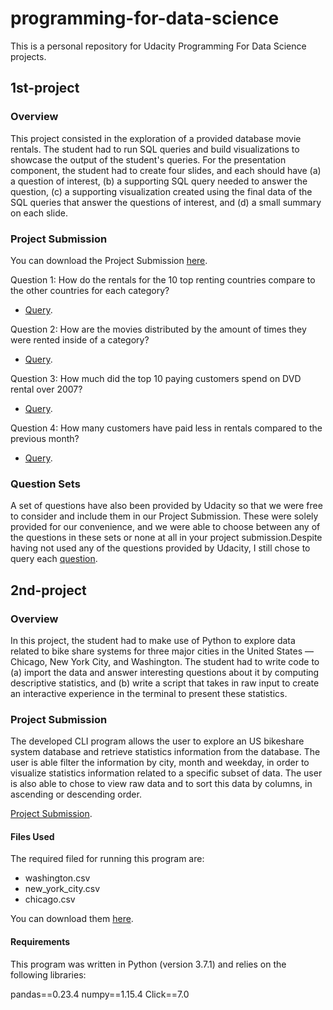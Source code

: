 # programming-for-data-science

This is a personal repository for Udacity Programming For Data Science projects.

## 1st-project

### Overview

This project consisted in the exploration of a provided database movie rentals. The student had to run SQL queries and build visualizations to showcase the output of the student's queries. For the presentation component, the student had to create four slides, and each should have (a) a question of interest, (b) a supporting SQL query needed to answer the question, (c) a supporting visualization created using the final data of the SQL queries that answer the questions of interest, and (d) a small summary on each slide.

### Project Submission

You can download the Project Submission [here](https://drive.google.com/open?id=1sfcOviwrgdNjnhghi6N4IOobMzDNGz4w).

Question 1: How do the rentals for the 10 top renting countries compare to the other countries for each category? 
* [Query](https://github.com/decarvalhohenrique/programming-for-data-science-nanodegree/blob/master/1st-project/1st-presentation-query.sql).

Question 2: How are the movies distributed by the amount of times they were rented inside of a category? 
* [Query](https://github.com/decarvalhohenrique/programming-for-data-science-nanodegree/blob/master/1st-project/2nd-presentation-query.sql).

Question 3: How much did the top 10 paying customers spend on DVD rental over 2007? 
* [Query](https://github.com/decarvalhohenrique/programming-for-data-science-nanodegree/blob/master/1st-project/3rd-presentation-query.sql).

Question 4: How many customers have paid less in rentals compared to the previous month? 
* [Query](https://github.com/decarvalhohenrique/programming-for-data-science-nanodegree/blob/master/1st-project/4th-presentation-query.sql).

### Question Sets

A set of questions have also been provided by Udacity so that we were free to consider and include them in our Project Submission. These were solely provided for our convenience, and we were able to choose between any of the questions in these sets or none at all in your project submission.Despite having not used any of the questions provided by Udacity, I still chose to query each [question](https://github.com/decarvalhohenrique/programming-for-data-science-nanodegree/tree/master/1st-project/set-questions).


## 2nd-project

### Overview

In this project, the student had to make use of Python to explore data related to bike share systems for three major cities in the United States — Chicago, New York City, and Washington. The student had to write code to (a) import the data and answer interesting questions about it by computing descriptive statistics, and (b) write a script that takes in raw input to create an interactive experience in the terminal to present these statistics.

### Project Submission

The developed CLI program allows the user to explore an US bikeshare system database and retrieve statistics information from the database. The user is able filter the information by city, month and weekday, in order to visualize statistics information related to a specific subset of data. The user is also able to chose to view raw data and to sort this data by columns, in ascending or descending order.

[Project Submission](https://github.com/decarvalhohenrique/programming-for-data-science-nanodegree/blob/master/2nd-project/bikeshare.py).

#### Files Used

The required filed for running this program are: 

* washington.csv
* new_york_city.csv
* chicago.csv

You can download them [here](https://drive.google.com/open?id=1sfcOviwrgdNjnhghi6N4IOobMzDNGz4w).

#### Requirements

This program was written in Python (version 3.7.1) and relies on the following libraries:

pandas==0.23.4
numpy==1.15.4
Click==7.0
